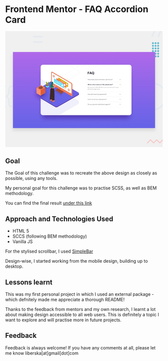 # Frontend Mentor - FAQ Accordion Card

![Design preview for the FAQ Accordion card component coding challenge](./images/desktop-preview.jpg)

## Goal

The Goal of this challenge was to recreate the above design as closely as possible, using any tools.

My personal goal for this challenge was to practise SCSS, as well as BEM methodology.

You can find the final result [under this link](https://faq-accordion-card-eight-omega.vercel.app/)

## Approach and Technologies Used

* HTML 5
* SCCS (following BEM methodology)
* Vanilla JS

For the stylised scrollbar, I used [SimpleBar](https://github.com/Grsmto/simplebar/tree/master/packages/simplebar)

Design-wise, I started working from the mobile design, building up to desktop.

## Lessons learnt

This was my first personal project in which I used an external package - which defnitely made me appreciate a thorough README!

Thanks to the feedback from mentors and my own research, I learnt a lot about making design accessible to all web users. This is definitely a topic I want to explore and will practise more in future projects.

## Feedback

Feedback is always welcome! If you have any comments at all, please let me know liberska[at]gmail[dot]com
